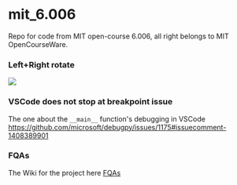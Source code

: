 # mit_6.006
Repo for code from MIT open-course 6.006, all right belongs to MIT OpenCourseWare.


### Left+Right rotate
![](https://hostux.social/system/media_attachments/files/109/809/443/564/226/555/original/3e0f52001565a459.jpeg)

### VSCode does not stop at breakpoint issue
The one about the `__main__` function's debugging in VSCode
https://github.com/microsoft/debugpy/issues/1175#issuecomment-1408389901

### FQAs
The Wiki for the project here [FQAs](https://github.com/Aisuko/mit_6.006/wiki/FQAs)
